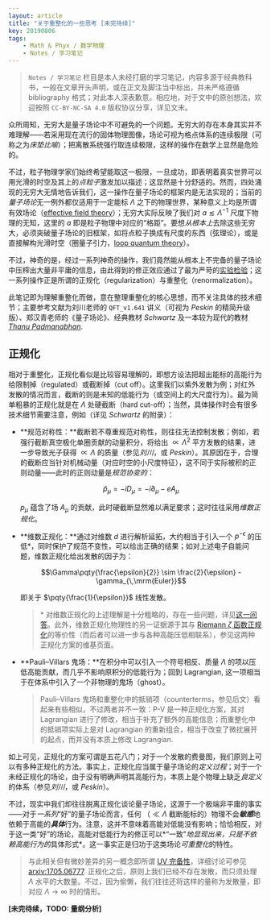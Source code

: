 ```yaml
---
layout: article
title: "关于重整化的一些思考 [未完待续]"
key: 20190806
tags:
    - Math & Phyx / 数学物理
    - Notes / 学习笔记
---
```


> `Notes / 学习笔记` 栏目是本人未经打磨的学习笔记，内容多源于经典教科书，一般在文章开头声明，或在正文及脚注当中标出，并未严格遵循 bibliography 格式；对此本人深表歉意。相应地，对于文中的原创想法，欢迎按照 `CC-BY-NC-SA 4.0` 版权协议分享，详见文末。

众所周知，无穷大是量子场论中不可避免的一个问题。无穷大的存在本身其实并不难理解——若采用现在流行的固体物理图像，场论可视为格点体系的连续极限（可称之为*床垫比喻*）；把离散系统强行取连续极限，这样的操作在数学上显然是危险的。

不过，粒子物理学家们始终希望能取这一极限，一旦成功，即表明着真实世界可以用光滑的时空及其上的*点粒子*激发加以描述；这显然是十分舒适的。然而，四处涌现的无穷大无情地告诉我们，这一操作在量子场论的框架内是无法实现的；当前的*量子场论*无一例外都仅适用于一定能标 $\Lambda$ 之下的物理世界，某种意义上均是所谓有效场论（[effective field theory](https://en.wikipedia.org/wiki/Effective_field_theory)）；无穷大实际反映了我们对 $a\lesssim\Lambda^{-1}$ 尺度下物理的无知，这里的 $a$ 即是粒子物理中对应的“格距”。要想*从根本上*去除这些无穷大，必须突破量子场论的旧框架，如将点粒子换成有尺度的东西（弦理论），或是直接解构光滑时空（圈量子引力，[loop quantum theory](https://en.wikipedia.org/wiki/Loop_quantum_gravity)）。

不过，神奇的是，经过一系列神奇的操作，我们竟然能从根本上不完备的量子场论中压榨出大量非平庸的信息，由此得到的修正效应通过了最为严苛的[实验检验](https://en.wikipedia.org/wiki/Precision_tests_of_QED)；这一系列操作正是所谓的正规化（regularization）与重整化（renormalization）。

此笔记即为理解重整化而做，意在整理重整化的核心思想，而不关注具体的技术细节；主要参考文献为刘川老师的 `QFT_v1.641` 讲义（可视为 *Peskin* 的精简升级版）、郑汉青老师的《量子场论》、经典教材 *Schwartz* 及一本较为现代的教材 *[Thanu Padmanabhan](https://www.springer.com/gp/book/9783319281711)*. 

<!-- more -->

## 正规化

相对于重整化，正规化看似是比较容易理解的，即想方设法把超出能标的高能行为给限制掉（regulated）或截断掉（cut off）。这里我们以紫外发散为例；对红外发散的情况而言，截断的则是未知的低能行为（或空间上的大尺度行为）。最为简单粗暴的正规化就是在 $\Lambda$ 处硬截断（hard cut-off）；当然，具体操作时会有很多技术细节需要注意，例如（详见 *Schwartz* 的附录）：

- **规范对称性：**截断若不尊重规范对称性，则往往无法控制发散；例如，若强行截断真空极化单圈贡献的动量积分，将给出 $\propto \Lambda^2$ 平方发散的结果，进一步导致光子获得 $\propto \Lambda$ 的质量（参见*刘川*，或 *Peskin*）。其原因在于，合理的截断应当针对机械动量（对应时空的小尺度特征），这不同于实际被积的正则动量——此时的正则动量是*规范协变的*：

  $$\hat{p}_\mu = -iD_\mu = -i\partial_\mu - eA_\mu$$

  $p_\mu$ 蕴含了场 $A_\mu$ 的贡献，此时硬截断显然难以满足要求；这时往往采用*维数正规化*。

- **维数正规化：**通过对维数 $d$ 进行解析延拓，大约相当于引入一个 $p^{-\epsilon}$ 的压低\*，同时保护了规范不变性，可以给出正确的结果；如对上述电子自能问题，维数正规化给出发散的因子为：

  $$\Gamma\pqty{\frac{\epsilon}{2}} \sim \frac{2}{\epsilon} - \gamma_{\,\mrm{Euler}}$$

  即关于 $\pqty{\frac{1}{\epsilon}}$ 线性发散。

  > \* 对维数正规化的上述理解是十分粗略的，存在一些问题，详见[这一问答](https://physics.stackexchange.com/q/395486/162487)。此外，维数正规化物理性的另一证据源于其与 [Riemann $\zeta$ 函数正规化](https://en.wikipedia.org/wiki/Zeta_function_regularization)的等价性（而后者可以进一步与各种高能压低相联系），参见这两种正规化方案的维基页面。


- **Pauli–Villars 鬼场：**在积分中可以引入一个符号相反、质量 $\Lambda$ 的项以压低高能贡献，而几乎不影响原积分的低能行为；回到 Lagrangian, 这一项相当于在体系中引入了一个非物理的鬼场（ghost）。

  > Pauli–Villars 鬼场和重整化中的抵销项（counterterms，参见后文）看起来有些相似，不过两者并不一致：P-V 是一种正规化方案，其对 Lagrangian 进行了修改，相当于补充了额外的高能信息；而重整化中的抵销项实际上是对 Lagrangian 的重新组合，相当于改变了微扰展开的起点，而并没有本质上修改 Lagrangian. 


如上可见，正规化的方案可谓是五花八门；对于一个发散的费曼图，我们原则上可以有多种正规化的方法。事实上，正规化应当属于量子场论的*定义过程*；对于一个未经正规化的场论，由于没有明确声明其高能行为，本质上是个物理上缺乏*良定义*的体系（参见*刘川*，或 *Peskin*）。

不过，现实中我们却往往脱离正规化谈论量子场论，这源于一个极端非平庸的事实——对于*一系列*“好”的量子场论而言，任何 （$\ll \Lambda$ 截断能标的）物理不会***敏感***地依赖于高能的***具体***行为。注意，这并不意味着高能对低能没有影响；恰恰相反，对于这一类“好”的场论，高能对低能行为的修正可以*“一致”*地显现出来，只是不依赖高能行为的*具体形式*。这一事实正是归功于这类场论*可重整化*的特性。

> 与此相关但有微妙差异的另一概念即所谓 [UV 完备性](https://en.wikipedia.org/wiki/UV_completion)，详细讨论可参见 [arxiv:1705.06777](https://arxiv.org/abs/1705.06777). 正规化之后，原则上我们已经不存在发散，而只须处理 $\Lambda$ 水平的大数量。不过，因为偷懒，我们往往还将这样的量称为发散量，即对应 $\Lambda\to\infty$ 时的情形。

**[未完待续，TODO: 量纲分析]**


